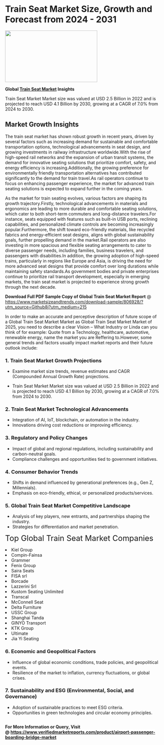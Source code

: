 <H1>Train Seat Market Size, Growth and Forecast from 2024 - 2031</H1><img class="aligncenter size-medium wp-image-584254" src="https://thirdeyenews.in/wp-content/uploads/2024/09/Global-Market-Research-300x168.jpeg" alt="" width="300" height="168" /><p><strong>Global&nbsp;<a href="https://www.marketsizeandtrends.com/download-sample/806928/?utm_source=Github8j?utm_medium=215">Train Seat Market</a> Insights</strong></p><p>Train Seat Market Market size was valued at USD 2.5 Billion in 2022 and is projected to reach USD 4.1 Billion by 2030, growing at a CAGR of 7.0% from 2024 to 2030.</p><p><h2>Market Growth Insights</h2> <p>The train seat market has shown robust growth in recent years, driven by several factors such as increasing demand for sustainable and comfortable transportation options, technological advancements in seat design, and growing investments in railway infrastructure worldwide.With the rise of high-speed rail networks and the expansion of urban transit systems, the demand for innovative seating solutions that prioritize comfort, safety, and energy efficiency is increasing.Additionally, the growing preference for environmentally friendly transportation alternatives has contributed significantly to the demand for train travel.As rail operators continue to focus on enhancing passenger experience, the market for advanced train seating solutions is expected to expand further in the coming years.</p> <p>As the market for train seating evolves, various factors are shaping its growth trajectory.Firstly, technological advancements in materials and ergonomics are leading to more durable and comfortable seating solutions, which cater to both short-term commuters and long-distance travelers.For instance, seats equipped with features such as built-in USB ports, reclining capabilities, and personalized climate controls are becoming increasingly popular.Furthermore, the shift toward eco-friendly materials, like recycled fabrics and energy-efficient seat designs, aligns with global sustainability goals, further propelling demand in the market.Rail operators are also investing in more spacious and flexible seating arrangements to cater to diverse passenger needs, including families, business travelers, and passengers with disabilities.In addition, the growing adoption of high-speed trains, particularly in regions like Europe and Asia, is driving the need for more advanced seat designs that provide comfort over long durations while maintaining safety standards.As government bodies and private enterprises continue to prioritize rail transport development, especially in emerging markets, the train seat market is projected to experience strong growth through the next decade.<p><span class=""><strong>Download Full PDF Sample Copy of Global Train Seat Market Report</strong> @ <a href="https://www.marketsizeandtrends.com/download-sample/806928/?utm_source=Github8j?utm_medium=215" target="_blank">https://www.marketsizeandtrends.com/download-sample/806928/?utm_source=Github8j?utm_medium=215</a></span></p><p>In order to make an accurate and perceptive description of future scope of a Global&nbsp;Train Seat Market Market as Global&nbsp;Train Seat Market Market of 2025, you need to describe a clear Vision &ndash; What Industry or Linda can you think of for example: Quote from a Technology, healthcare, automotive, renewable energy, name the market you are Reffering to.However, some general trends and factors usually impact market reports and their future outlook include:</p><h3>1.&nbsp;<strong>Train Seat Market Growth Projections</strong></h3><ul><li>Examine market size trends, revenue estimates and CAGR (Compounded Annual Growth Rate) projections.</li><li><p>Train Seat Market Market size was valued at USD 2.5 Billion in 2022 and is projected to reach USD 4.1 Billion by 2030, growing at a CAGR of 7.0% from 2024 to 2030.</p></li></ul><h3>2.&nbsp;<strong>Train Seat Market Technological Advancements</strong></h3><ul><li>Integration of AI, IoT, blockchain, or automation in the industry.</li><li>Innovations driving cost reductions or improving efficiency.</li></ul><h3>3.&nbsp;<strong>Regulatory and Policy Changes</strong></h3><ul><li>Impact of global and regional regulations, including sustainability and carbon-neutral goals.</li><li>Compliance challenges and opportunities tied to government initiatives.</li></ul><h3>4.&nbsp;<strong>Consumer Behavior Trends</strong></h3><ul><li>Shifts in demand influenced by generational preferences (e.g., Gen Z, Millennials).</li><li>Emphasis on eco-friendly, ethical, or personalized products/services.</li></ul><h3>5.&nbsp;<strong>Global Train Seat Market Competitive Landscape</strong></h3><ul><li>Analysis of key players, new entrants, and partnerships shaping the industry.</li><li>Strategies for differentiation and market penetration.</li></ul><p data-pm-slice="1 1 []"><span style="color: inherit; font-family: inherit; font-size: 25px;">Top Global Train Seat Market Companies</span></p><div class="" data-test-id=""><p><li> Kiel Group</li><li> Compin-Fainsa</li><li> Grammer</li><li> Fenix Group</li><li> Saira Seats</li><li> FISA srl</li><li> Borcade</li><li> Lazzerini Srl</li><li> Kustom Seating Unlimited</li><li> Transcal</li><li> McConnell Seat</li><li> Delta Furniture</li><li> USSC Group</li><li> Shanghai Tanda</li><li> GINYO Transport</li><li> KTK Group</li><li> Ultimate</li><li> Jia Yi Seating</li></p></div><h3>6.&nbsp;<strong>Economic and Geopolitical Factors</strong></h3><ul><li>Influence of global economic conditions, trade policies, and geopolitical events.</li><li>Resilience of the market to inflation, currency fluctuations, or global crises.</li></ul><h3>7.&nbsp;<strong>Sustainability and ESG (Environmental, Social, and Governance)</strong></h3><ul><li>Adoption of sustainable practices to meet ESG criteria.</li><li>Opportunities in green technologies and circular economy principles.</li></ul><h2><strong style="font-size: 14px;">For More Information or Query, Visit @&nbsp;</strong><a style="background-color: #ffffff; font-size: 14px;" href="https://www.marketsizeandtrends.com/report/train-seat-market/" target="_blank">https://www.verifiedmarketreports.com/product/airport-passenger-boarding-bridge-market</a></h2>